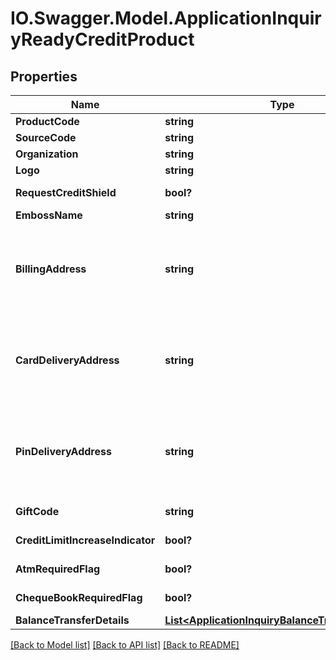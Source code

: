 # IO.Swagger.Model.ApplicationInquiryReadyCreditProduct
## Properties

Name | Type | Description | Notes
------------ | ------------- | ------------- | -------------
**ProductCode** | **string** | A unique code that identifies the product | 
**SourceCode** | **string** | A source code to identify the product | 
**Organization** | **string** | Card issuing organization name | 
**Logo** | **string** | Product logo to identify the product | 
**RequestCreditShield** | **bool?** | Insurance enrolment for outstanding balance on the card. Valid values: true and false | [optional] 
**EmbossName** | **string** | Name to be embossed on card | [optional] 
**BillingAddress** | **string** | Billing address of applicant. This is a reference data field. Please use /v1/apac/utilities/referenceData/{addressType} resource to get valid value of this field with description. You can use addressType field name as the referenceCode parameter to retrieve the values. | [optional] 
**CardDeliveryAddress** | **string** | Card delivery address of applicant. This is a reference data field. Please use /v1/apac/utilities/referenceData/{addressType} resource to get valid value of this field with description. You can use addressType field name as the referenceCode parameter to retrieve the values. | [optional] 
**PinDeliveryAddress** | **string** | Delivery address  for card pin of applicant. This is a reference data field. Please use /v1/apac/utilities/referenceData/{addressType} resource to get valid value of this field with description. You can use addressType field name as the referenceCode parameter to retrieve the values. | [optional] 
**GiftCode** | **string** | A  unique code that identifies the gift offered along with the product | [optional] 
**CreditLimitIncreaseIndicator** | **bool?** | Option for to review the credit limit in the future.Valid values: true and false | [optional] 
**AtmRequiredFlag** | **bool?** | Option to get ATM card along with product. Valid values: true and false | [optional] 
**ChequeBookRequiredFlag** | **bool?** | Option to get cheque book along with product. Valid values: true and false | [optional] 
**BalanceTransferDetails** | [**List&lt;ApplicationInquiryBalanceTransferDetails&gt;**](ApplicationInquiryBalanceTransferDetails.md) |  | [optional] 

[[Back to Model list]](../README.md#documentation-for-models) [[Back to API list]](../README.md#documentation-for-api-endpoints) [[Back to README]](../README.md)


